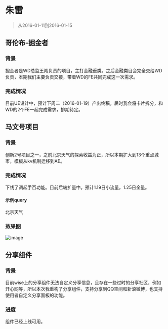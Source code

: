 # 朱雷

> 从2016-01-11到2016-01-15

## 哥伦布-掘金者

### 背景

掘金者是WD总监王闯负责的项目，主打金融垂类。之后金融类目会完全交给WD负责，本期我们主要负责交接，带着WD的FE共同完成这一次需求。

### 完成情况

目前UE设计中，预计下周二（2016-01-19）产出终稿。届时我会将卡片拆分，和WD的2个FE一起完成需求，排期待定。

## 马文号项目 

### 背景

创新2号项目之一，之前北京天气的探索收益为正，所以本期扩大到13个重点城市，模板从kv机制迁移到AE。

### 完成情况

下线了调起手百功能。目前后端扩量中。预计1.19日小流量，1.25日全量。

#### 示例query

北京天气

### 效果图

![image](http://gitlab.baidu.com/psfe/psdoc/uploads/60e3de87b780379c6eb54668c163cd12/image.png)

## 分享组件

### 背景

目前wise上的分享组件无法自定义分享信息，且存在一些过时的分享社区，例如开心网等，所以本次我重构了分享组件，支持分享到QQ空间和新浪微博，也支持使用者自定义分享面板的功能。

### 进度

组件已经上线可用。
